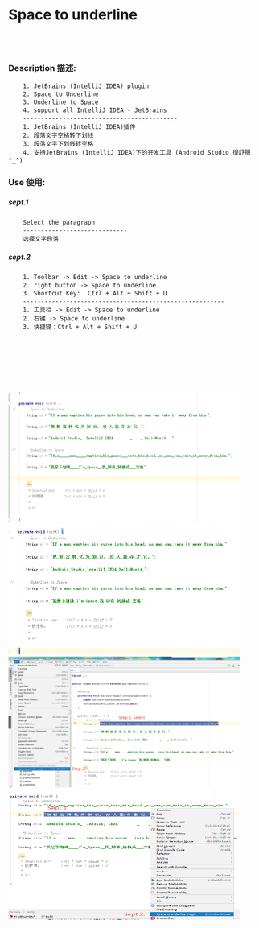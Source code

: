 # Space to underline
<br><br>
### Description 描述:
        1. JetBrains (IntelliJ IDEA) plugin
        2. Space to Underline
        3. Underline to Space
        4. support all IntelliJ IDEA - JetBrains 
        -------------------------------------------
        1. JetBrains (IntelliJ IDEA)插件
        2. 段落文字空格转下划线
        3. 段落文字下划线转空格
        4. 支持JetBrains (IntelliJ IDEA)下的开发工具 (Android Studio 很舒服^_^)

###  Use 使用:
##### sept.1
        Select the paragraph
        -----------------------------
        选择文字段落

        
##### sept.2
        1. Toolbar -> Edit -> Space to underline
        2. right button -> Space to underline
        3. Shortcut Key:  Ctrl + Alt + Shift + U
        --------------------------------------------------------
        1. 工具栏 -> Edit -> Space to underline
        2. 右键 -> Space to underline
        3. 快捷键：Ctrl + Alt + Shift + U
<br><br><br>
-------------------------
<img src="img/img01.png" width="460" height="260" alt="Image 01"/>
<img src="img/img02.png" width="460" height="260" alt="Image 02"/>
<img src="img/img03.png" width="460" height="260" alt="Image 03"/>
<img src="img/img04.png" width="460" height="260" alt="Image 04"/>





